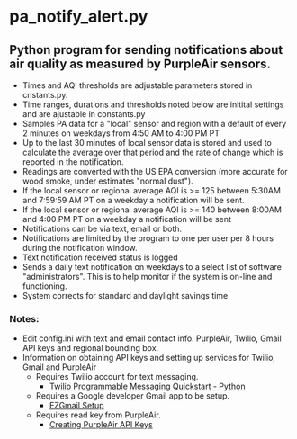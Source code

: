 # pa_notify_alert.py
## Python program for sending notifications about air quality as measured by PurpleAir sensors.
- Times and AQI thresholds are adjustable parameters stored in cnstants.py.
- Time ranges, durations and thresholds noted below are initital settings and are ajustable in constants.py
- Samples PA data for a "local" sensor and region with a default of every 2 minutes on weekdays from 4:50 AM to 4:00 PM PT
- Up to the last 30 minutes of local sensor data is stored and used to calculate the average over that period and the rate of change which is reported in the notification.
- Readings are converted with the US EPA conversion (more accurate for wood smoke, under estimates "normal dust").
- If the local sensor or regional average AQI is >= 125 between 5:30AM and 7:59:59 AM PT on a weekday a notification will be sent.  
- If the local sensor or regional average AQI is >= 140 between 8:00AM and 4:00 PM PT on a weekday a notification will be sent
- Notifications can be via text, email or both.
- Notifications are limited by the program to one per user per 8 hours during the notification window. 
- Text notification received status is logged 
- Sends a daily text notification on weekdays to a select list of software "administrators". This is to help monitor if the system is on-line and functioning.
- System corrects for standard and daylight savings time
 
 
### Notes:

- Edit config.ini with text and email contact info. PurpleAir, Twilio, Gmail API keys and regional bounding box.
- Information on obtaining API keys and setting up services for Twilio, Gmail and PurpleAir
    - Requires Twilio account for text messaging.   
        - [Twilio Programmable Messaging Quickstart - Python](https://www.twilio.com/docs/sms/quickstart/python)
    - Requires a Google developer Gmail app to be setup.   
        - [EZGmail Setup](https://pypi.org/project/EZGmail/)
    - Requires read key from PurpleAir.   
        - [Creating PurpleAir API Keys](https://community.purpleair.com/t/creating-api-keys/3951)